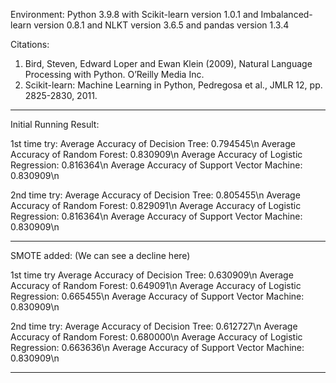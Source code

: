 Environment:
Python 3.9.8
    with Scikit-learn version 1.0.1
    and Imbalanced-learn version 0.8.1
    and NLKT version 3.6.5
    and pandas version 1.3.4

Citations:
1. Bird, Steven, Edward Loper and Ewan Klein (2009), Natural Language Processing with Python. O’Reilly Media Inc.
2. Scikit-learn: Machine Learning in Python, Pedregosa et al., JMLR 12, pp. 2825-2830, 2011.

----------------------------------------------------
Initial Running Result:

1st time try:
Average Accuracy of Decision Tree: 0.794545\n
Average Accuracy of Random Forest: 0.830909\n
Average Accuracy of Logistic Regression: 0.816364\n
Average Accuracy of Support Vector Machine: 0.830909\n

2nd time try:
Average Accuracy of Decision Tree: 0.805455\n
Average Accuracy of Random Forest: 0.829091\n
Average Accuracy of Logistic Regression: 0.816364\n
Average Accuracy of Support Vector Machine: 0.830909\n

----------------------------------------------------
SMOTE added: (We can see a decline here)

1st time try
Average Accuracy of Decision Tree: 0.630909\n
Average Accuracy of Random Forest: 0.649091\n
Average Accuracy of Logistic Regression: 0.665455\n
Average Accuracy of Support Vector Machine: 0.830909\n

2nd time try:
Average Accuracy of Decision Tree: 0.612727\n
Average Accuracy of Random Forest: 0.680000\n
Average Accuracy of Logistic Regression: 0.663636\n
Average Accuracy of Support Vector Machine: 0.830909\n

-----------------------------------------------------
